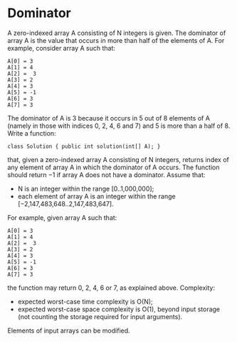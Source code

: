 Dominator
=========

A zero-indexed array A consisting of N integers is given. The dominator of array A is the value that occurs in more than half of the elements of A. For example, consider array A such that:

	A[0] = 3
	A[1] = 4
	A[2] =  3
	A[3] = 2
	A[4] = 3
	A[5] = -1
	A[6] = 3
	A[7] = 3
	
The dominator of A is 3 because it occurs in 5 out of 8 elements of A (namely in those with indices 0, 2, 4, 6 and 7) and 5 is more than a half of 8. Write a function:

	class Solution { public int solution(int[] A); }

that, given a zero-indexed array A consisting of N integers, returns index of any element of array A in which the dominator of A occurs. The function should return −1 if array A does not have a dominator. Assume that:
- N is an integer within the range [0..1,000,000];
- each element of array A is an integer within the range [−2,147,483,648..2,147,483,647].

For example, given array A such that:

	A[0] = 3
	A[1] = 4
	A[2] =  3
	A[3] = 2
	A[4] = 3
	A[5] = -1
	A[6] = 3
	A[7] = 3

the function may return 0, 2, 4, 6 or 7, as explained above. Complexity:
- expected worst-case time complexity is O(N);
- expected worst-case space complexity is O(1), beyond input storage (not counting the storage required for input arguments).

Elements of input arrays can be modified.
